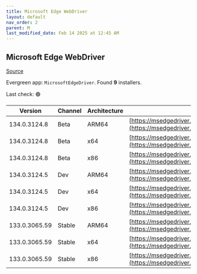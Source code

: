 ```yaml
---
title: Microsoft Edge WebDriver
layout: default
nav_order: 2
parent: M
last_modified_date: Feb 14 2025 at 12:45 AM
---
```


## Microsoft Edge WebDriver

[Source](https://www.microsoft.com/edge)

Evergreen app: `MicrosoftEdgeDriver`. Found **9** installers.

Last check: 🟢

| Version       | Channel | Architecture | URI                                                                                                                                            |
| ------------- | ------- | ------------ | ---------------------------------------------------------------------------------------------------------------------------------------------- |
| 134.0.3124.8  | Beta    | ARM64        | [https://msedgedriver.azureedge.net/134.0.3124.8/edgedriver_arm64.zip](https://msedgedriver.azureedge.net/134.0.3124.8/edgedriver_arm64.zip)   |
| 134.0.3124.8  | Beta    | x64          | [https://msedgedriver.azureedge.net/134.0.3124.8/edgedriver_win64.zip](https://msedgedriver.azureedge.net/134.0.3124.8/edgedriver_win64.zip)   |
| 134.0.3124.8  | Beta    | x86          | [https://msedgedriver.azureedge.net/134.0.3124.8/edgedriver_win32.zip](https://msedgedriver.azureedge.net/134.0.3124.8/edgedriver_win32.zip)   |
| 134.0.3124.5  | Dev     | ARM64        | [https://msedgedriver.azureedge.net/134.0.3124.5/edgedriver_arm64.zip](https://msedgedriver.azureedge.net/134.0.3124.5/edgedriver_arm64.zip)   |
| 134.0.3124.5  | Dev     | x64          | [https://msedgedriver.azureedge.net/134.0.3124.5/edgedriver_win64.zip](https://msedgedriver.azureedge.net/134.0.3124.5/edgedriver_win64.zip)   |
| 134.0.3124.5  | Dev     | x86          | [https://msedgedriver.azureedge.net/134.0.3124.5/edgedriver_win32.zip](https://msedgedriver.azureedge.net/134.0.3124.5/edgedriver_win32.zip)   |
| 133.0.3065.59 | Stable  | ARM64        | [https://msedgedriver.azureedge.net/133.0.3065.59/edgedriver_arm64.zip](https://msedgedriver.azureedge.net/133.0.3065.59/edgedriver_arm64.zip) |
| 133.0.3065.59 | Stable  | x64          | [https://msedgedriver.azureedge.net/133.0.3065.59/edgedriver_win64.zip](https://msedgedriver.azureedge.net/133.0.3065.59/edgedriver_win64.zip) |
| 133.0.3065.59 | Stable  | x86          | [https://msedgedriver.azureedge.net/133.0.3065.59/edgedriver_win32.zip](https://msedgedriver.azureedge.net/133.0.3065.59/edgedriver_win32.zip) |
